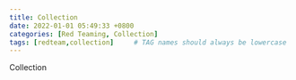 ```yaml
---
title: Collection
date: 2022-01-01 05:49:33 +0800
categories: [Red Teaming, Collection]
tags: [redteam,collection]     # TAG names should always be lowercase
---
```


Collection
